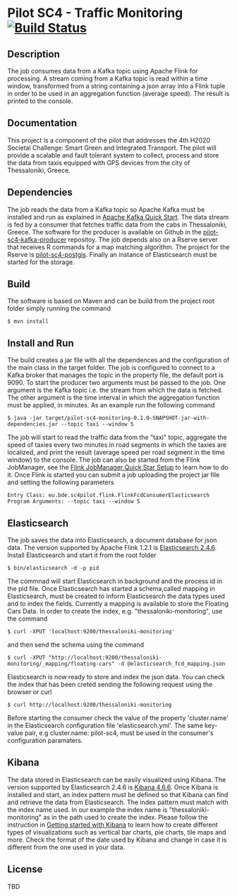 Pilot SC4 - Traffic Monitoring [![Build Status](https://travis-ci.org/big-data-europe/pilot-sc4-flink-kafka-consumer.svg?branch=master)](https://travis-ci.org/big-data-europe/pilot-sc4-flink-kafka-consumer)
============================= 

## Description
The job consumes data from a Kafka topic using Apache Flink for processing. A stream coming from a Kafka topic is read
 within a time window, transformed from a string containing a json array into a Flink tuple in order to be used in an
 aggregation function (average speed). The result is printed to the console. 

## Documentation 
This project is a component of the pilot that addresses the 4th H2020 Societal Challenge: Smart Green and Integrated Transport. 
The pilot will provide a scalable and fault tolerant system to collect, process and store the data from taxis equipped
with GPS devices from the city of Thessaloniki, Greece.

## Dependencies 
The job reads the data from a Kafka topic so Apache Kafka must be installed and run as explained in [Apache Kafka Quick Start](http://kafka.apache.org/documentation.html#quickstart).
The data stream is fed by a consumer that fetches traffic data from the cabs in Thessaloniki, Greece. The software for the producer is available on Github in the [pilot-sc4-kafka-producer](https://github.com/big-data-europe/pilot-sc4-kafka-producer) repositoy. 
The job depends also on a Rserve server that receives R commands for a map matching algorithm. The project for the Rserve is [pilot-sc4-postgis](https://github.com/big-data-europe/pilot-sc4-postgis). Finally an instance of Elasticsearch must be started for the storage.   

## Build 
The software is based on Maven and can be build from the project root folder simply running the command

    $ mvn install

## Install and Run 
The build creates a jar file with all the dependences and the configuration of the main class in the target folder. The job is configured to connect to a Kafka broker
that manages the topic in the property file, the default port is 9090. To start the producer two arguments must be passed to the job. One argument is the Kafka topic i.e. the stream 
from which the data is fetched. The other argument is the time interval in which the aggregation function must be applied, in minutes. As an example run the following command

    $ java -jar target/pilot-sc4-monitoring-0.1.0-SNAPSHOT-jar-with-dependencies.jar --topic taxi --window 5

The job will start to read the traffic data from the "taxi" topic, aggregate the speed of taxies every two minutes in road segments in which the taxies are localized, and print the result (average speed per road segment in the time window) to the console.
The job can also be started from the Flink JobManager, see the [Flink JobManager Quick Star Setup](https://ci.apache.org/projects/flink/flink-docs-release-1.0/quickstart/setup_quickstart.html) to learn how to do it. Once Flink is started you can submit a job uploading the project jar file and setting the following parameters

    Entry Class: eu.bde.sc4pilot.flink.FlinkFcdConsumerElasticsearch
    Program Arguments: --topic taxi --window 5

## Elasticsearch 
The job saves the data into Elasticsearch, a document database for json data. The version supported by Apache Flink 1.2.1 is [Elasticsearch 2.4.6](https://www.elastic.co/downloads/past-releases/elasticsearch-2-4-6). Install Elasticsearch and start it from the root folder

    $ bin/elasticsearch -d -p pid

The commnad will start Elasticsearch in background and the process id in the pid file. Once Elasticsearch has started a schema,called mapping in Elasticsearch, must be created to inform Elasticsearch the data types used and to index the fields. Currently a mapping is available to store the Floating Cars Data. In  order to create the index, e.g. "thessaloniki-monitoring", use the command 

    $ curl -XPUT 'localhost:9200/thessaloniki-monitoring'

and then send the schema using the command

    $ curl -XPUT "http://localhost:9200/thessaloniki-monitoring/_mapping/floating-cars" -d @elasticsearch_fcd_mapping.json
    
Elasticsearch is now ready to store and index the json data. You can check the index that has been creted sending the following request using the browser or curl

    $ curl http://localhost:9200/thessaloniki-monitoring
    
Before starting the consumer check the value of the property 'cluster.name' in the Elasticsearch configuration file 'elasticsearch.yml'. 
The same key-value pair, e.g cluster.name: pilot-sc4, must be used in the consumer's configuration paramaters. 

## Kibana
The data stored in Elasticsearch can be easily visualized using Kibana. The version supported by Elasticsearch 2.4.6 is [Kibana 4.6.6](https://www.elastic.co/downloads/past-releases/kibana-4-6-6). 
Once Kibana is installed and start, an index pattern must be defined so that Kibana can find and retrieve the data from Elasticsearch. The index pattern must match with the index name used. In our example the index name is "thessaloniki-monitoring" as in the path used
to create the index. Please follow the instruction in [Getting started with Kibana](https://www.elastic.co/guide/en/kibana/current/getting-started.html) to learn how to create different types of visualizations such as vertical bar charts, pie charts, tile maps and more. Check the format of the date used by Kibana and change in case it is different from the one used in your data. 
 

## License 
TBD

